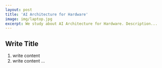```yaml
---
layout: post
title: 'AI Architecture for Hardware'
image: img/laptop.jpg
excerpt: We study about AI Architecture for Hardware. Description...
---
```


## Write Title

1. write content
2. write content
   ...

